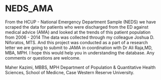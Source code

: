 # NEDS_AMA
From the HCUP - National Emergency Department Sample (NEDS) we have scraped the data for patients who were discharged from the ED against medical advice (AMA) and looked at the trends of this patient population from 2006 - 2014
The data was collected through my colleague Joshua D. Niforatos, MTS. And this project was conducted as a part of a research letter we are going to submit to JAMA in coordination with Dr Ali Raja,MD, MBA, MPH.
I hope this would help you in understanding the database. Any comments or questions are welcome.

Maher Kazimi, MBBS, MPH
Department of Population & Quantitative Health Sciences, School of Medicne, Case Western Reserve University. 
